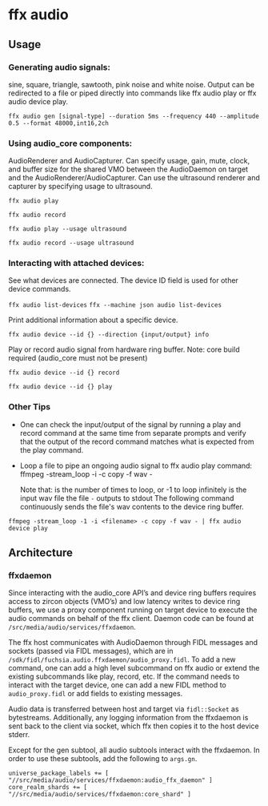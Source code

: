 # ffx audio

## Usage

### Generating audio signals:
 sine, square, triangle,  sawtooth, pink noise and white noise. Output can be redirected to a file
 or piped directly into commands like ffx audio play or ffx audio device play.

`ffx audio gen [signal-type] --duration 5ms --frequency 440 --amplitude 0.5 --format 48000,int16,2ch`

### Using audio_core components:
AudioRenderer and AudioCapturer. Can specify usage, gain, mute, clock, and buffer size for
the shared VMO between the AudioDaemon on target and the AudioRenderer/AudioCapturer. Can use the
ultrasound renderer and capturer by specifying usage to ultrasound.

`ffx audio play`

`ffx audio record`

`ffx audio play --usage ultrasound`

`ffx audio record --usage ultrasound`

### Interacting with attached devices:
See what devices are connected. The device ID field is used for other device commands.

`ffx audio list-devices`
`ffx --machine json audio list-devices`

Print additional information about a specific device.

`ffx audio device --id {} --direction {input/output} info`

Play or record audio signal from hardware ring buffer. Note: core build required (audio_core
must not be present)

`ffx audio device --id {} record`

`ffx audio device --id {} play`

### Other Tips
* One can check the input/output of the signal by running a play and record command at the same
time from separate prompts and verify that the output of the record command matches what is
expected from the play command.

* Loop a file to pipe an ongoing audio signal to ffx audio play command:
ffmpeg -stream_loop <N> -i <filename> -c copy -f wav -

    Note that:
    <N> is the number of times to loop, or -1 to loop infinitely
    <filename> is the input wav file
    the file `-` outputs to stdout
    The following command continuously sends the file's wav contents to the device ring buffer.

`ffmpeg -stream_loop -1 -i <filename> -c copy -f wav - | ffx audio device play`

## Architecture

### ffxdaemon
Since interacting with the audio_core API’s and device ring buffers requires access to zircon
objects (VMO’s) and low latency writes to device ring buffers, we use a proxy component running
on target device to execute the audio commands on behalf of the ffx client. Daemon code can
be found at `/src/media/audio/services/ffxdaemon`.

The ffx host communicates with AudioDaemon through FIDL messages and sockets (passed via FIDL
messages), which are in `/sdk/fidl/fuchsia.audio.ffxdaemon/audio_proxy.fidl`. To add a new command,
one can add a high level subcommand on ffx audio or extend the existing subcommands like
play, record, etc. If the command needs to interact with the target device, one can add a new FIDL
method to `audio_proxy.fidl` or add fields to existing messages.

Audio data is transferred between host and target via `fidl::Socket` as bytestreams. Additionally,
any logging information from the ffxdaemon is sent back to the client via socket, which ffx then
copies it to the host device stderr.

Except for the gen subtool, all audio subtools interact with the ffxdaemon. In order to use these
subtools, add the following to `args.gn`.

`universe_package_labels += [ "//src/media/audio/services/ffxdaemon:audio_ffx_daemon" ]`
`core_realm_shards += [ "//src/media/audio/services/ffxdaemon:core_shard" ]`
